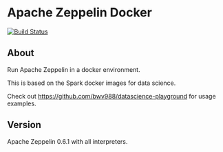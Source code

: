# Apache Zeppelin Docker

[![Build Status](https://api.travis-ci.org/bwv988/docker-zeppelin.svg?branch=master)](https://travis-ci.org/bwv988/docker-zeppelin)

## About

Run Apache Zeppelin in a docker environment.

This is based on the Spark docker images for data science.

Check out <https://github.com/bwv988/datascience-playground> for usage examples.

## Version

Apache Zeppelin 0.6.1 with all interpreters.
